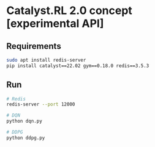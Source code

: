 # Catalyst.RL 2.0 concept [experimental API]

## Requirements
```bash
sudo apt install redis-server
pip install catalyst==22.02 gym==0.18.0 redis==3.5.3
```

## Run
```bash
# Redis
redis-server --port 12000

# DQN
python dqn.py

# DDPG
python ddpg.py
```
